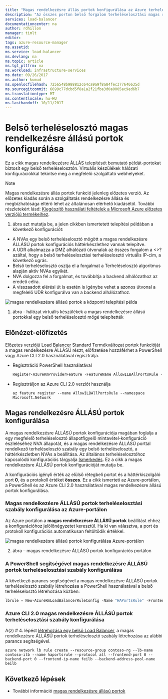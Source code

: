 ```yaml
---
title: "Magas rendelkezésre állás portok konfigurálása az Azure terheléselosztó |} Microsoft Docs"
description: "Az összes porton belső forgalom terheléselosztási magas rendelkezésre állású portok használata"
services: load-balancer
documentationcenter: na
author: rdhillon
manager: timlt
editor: 
tags: azure-resource-manager
ms.assetid: 
ms.service: load-balancer
ms.devlang: na
ms.topic: article
ms.tgt_pltfrm: na
ms.workload: infrastructure-services
ms.date: 09/26/2017
ms.author: kumud
ms.openlocfilehash: 7256548b988812c64ca9a9f8a84fec377646635d
ms.sourcegitcommit: 6699c77dcbd5f8a1a2f21fba3d0a0005ac9ed6b7
ms.translationtype: MT
ms.contentlocale: hu-HU
ms.lasthandoff: 10/11/2017
---
```

# <a name="how-to-configure-high-availability-ports-for-internal-load-balancer"></a>Belső terheléselosztó magas rendelkezésre állású portok konfigurálása

Ez a cikk magas rendelkezésre ÁLLÁS telepítését bemutató példát-portokat biztosít egy belső terheléselosztón. Virtuális készülékek hálózati konfigurációkkal tekintse meg a megfelelő szolgáltató webhelyeket.

>[!NOTE]
> Magas rendelkezésre állás portok funkció jelenleg előzetes verzió. Az előzetes kiadás során a szolgáltatás rendelkezésre állása és megbízhatósága eltérő lehet az általánosan elérhető kiadásétól. További részletekért lásd: [Kiegészítő használati feltételek a Microsoft Azure előzetes verziójú termékeihez](https://azure.microsoft.com/support/legal/preview-supplemental-terms/).

1. ábra azt mutatja be, a jelen cikkben ismertetett telepítési példában a következő konfigurációt:
- A NVAs egy belső terheléselosztó mögött a magas rendelkezésre ÁLLÁSÚ portok konfigurációs háttérkészlethez vannak telepítve. 
- A UDR alkalmazza a DMZ alhálózati útvonalak az összes forgalom a <>? azáltal, hogy a belső terheléselosztási terheléselosztó virtuális IP-cím, a következő ugrás. 
- Belső terheléselosztó osztja el a forgalmat a Terheléselosztó algoritmus alapján aktív NVAs egyikét.
- NVA dolgozza fel a forgalmat, és továbbítja a backend alhálózathoz az eredeti célra.
- A visszaadott elérési út is esetén is igénybe vehet a azonos útvonal a megfelelő UDR konfigurálva van a backend alhálózathoz. 

![magas rendelkezésre állású portok a központi telepítési példa](./media/load-balancer-configure-ha-ports/haports.png)

1. ábra - hálózat virtuális készülékek a magas rendelkezésre állású portokkal egy belső terheléselosztó mögé telepítették 

## <a name="preview-sign-up"></a>Előnézet-előfizetés

Előzetes verziójú Load Balancer Standard Termékváltozat portok funkcióját a magas rendelkezésre ÁLLÁSÚ részt, előfizetése hozzáférhet a PowerShell vagy Azure CLI 2.0 használatával regisztrálja.

- Regisztráció PowerShell használatával

   ```powershell
   Register-AzureRmProviderFeature -FeatureName AllowILBAllPortsRule -ProviderNamespace Microsoft.Network
    ```

- Regisztráljon az Azure CLI 2.0 verziót használja

    ```cli
  az feature register --name AllowILBAllPortsRule --namespace Microsoft.Network  
    ```

## <a name="configuring-ha-ports"></a>Magas rendelkezésre ÁLLÁSÚ portok konfigurálása

A magas rendelkezésre ÁLLÁSÚ portok konfigurációja magában foglalja a egy megfelelő terheléselosztó állapotfigyelő mintavétel-konfiguráció észleléséhez NVA állapotát, és a magas rendelkezésre ÁLLÁSÚ porttal rendelkező terheléselosztó szabály egy belső terheléselosztó, a háttérkészletben NVAs a beállítása. Az általános terheléselosztóhoz kapcsolódó konfigurációs tárgyalja [Ismerkedés](load-balancer-get-started-ilb-arm-portal.md). Ez a cikk a magas rendelkezésre ÁLLÁSÚ portok konfigurációját mutatja be.

A konfigurációs igényli érték az elülső rétegbeli portot és a háttérkiszolgáló port **0**, és a protokoll értéket **összes**. Ez a cikk ismerteti az Azure-portálon, a PowerShell és az Azure CLI 2.0 használatával magas rendelkezésre állású portok konfigurálása.

### <a name="configure-ha-ports-load-balancer-rule-with-the-azure-portal"></a>Magas rendelkezésre ÁLLÁSÚ portok terheléselosztási szabály konfigurálása az Azure-portálon

Az Azure portálon a **magas rendelkezésre ÁLLÁSÚ portok** beállítást ehhez a konfigurációhoz jelölőnégyzetet keresztül. Ha ki van választva, a port és protokoll konfigurációs automatikusan feltöltődik értékkel. 

![magas rendelkezésre állású portok konfigurálása Azure-portálon](./media/load-balancer-configure-ha-ports/haports-portal.png)

2. ábra – magas rendelkezésre ÁLLÁSÚ portok konfigurációs portálon

### <a name="configure-ha-ports-load-balancer-rule-with-powershell"></a>A PowerShell segítségével magas rendelkezésre ÁLLÁSÚ portok terheléselosztási szabály konfigurálása

A következő parancs segítségével a magas rendelkezésre ÁLLÁSÚ portok terheléselosztó szabály létrehozása a PowerShell használatával a belső terheléselosztó létrehozása közben:

```powershell
lbrule = New-AzureRmLoadBalancerRuleConfig -Name "HAPortsRule" -FrontendIpConfiguration $frontendIP -BackendAddressPool $beAddressPool -Probe $healthProbe -Protocol "All" -FrontendPort 0 -BackendPort 0
```

### <a name="configure-ha-ports-load-balancer-rule-with-azure-cli-20"></a>Azure CLI 2.0 magas rendelkezésre ÁLLÁSÚ portok terheléselosztási szabály konfigurálása

A(z) # 4. lépést [létrehozása egy belső Load Balancer](load-balancer-get-started-ilb-arm-cli.md), a magas rendelkezésre ÁLLÁSÚ portok terheléselosztó szabály létrehozása az alábbi parancs segítségével.

```azurecli
azure network lb rule create --resource-group contoso-rg --lb-name contoso-ilb --name haportsrule --protocol all --frontend-port 0 --backend-port 0 --frontend-ip-name feilb --backend-address-pool-name beilb
```

## <a name="next-steps"></a>Következő lépések

- További információ [magas rendelkezésre állású portok](load-balancer-ha-ports-overview.md)
